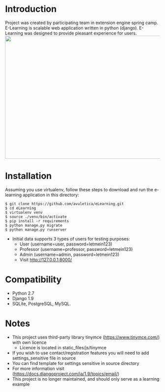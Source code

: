 ﻿# Introduction
Project was created by participating team in extension engine spring camp.
E-Learning is scalable web application written in python (django).
E-Learning was designed to provide pleasant experience for users.
<img src="https://github.com/Bcoolie/eLearning/blob/master/users/static_in_users/static_files/img/home-sample.png" width="720" height="400">
# Installation
Assuming you use virtualenv, follow these steps to download and run the
e-learning application in this directory:

    $ git clone https://github.com/avuletica/eLearning.git
    $ cd eLearning
    $ virtualenv venv
    $ source ./venv/bin/activate
    $ pip install -r requirements
    $ python manage.py migrate
    $ python manage.py runserver

* Initial data supports 3 types of users for testing purposes:
    * User (username=user, password=letmein123)
    * Professor (username=professor, password=letmein123)
    * Admin (username=admin, password=letmein123)
    * Visit http://127.0.0.1:8000/

# Compatibility
* Python 2.7
* Django 1.9
* SQLite, PostgreSQL, MySQL.

# Notes
* This project uses third-party library tinymce (https://www.tinymce.com/) with own licence
    * Licence is located in static_files/js/tinymce
* If you wish to use contact/registration features you will need to add settings_sensitive file in source
*	You can find template for settings sensitive in source directory
*	For more information visit (https://docs.djangoproject.com/ja/1.9/topics/email/)
*	This project is no longer maintained, and should only serve as a learning example
